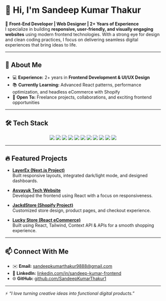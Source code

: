 # 👋 Hi, I'm Sandeep Kumar Thakur  

🚀 **Front-End Developer | Web Designer | 2+ Years of Experience**  
I specialize in building **responsive, user-friendly, and visually engaging websites** using modern frontend technologies. With a strong eye for design and clean coding practices, I focus on delivering seamless digital experiences that bring ideas to life.  

---

## 🌟 About Me  
- 💻 **Experience:** 2+ years in **Frontend Development & UI/UX Design**  
- 📚 **Currently Learning:** Advanced React patterns, performance optimization, and headless eCommerce with Shopify  
- 🤝 **Open To:** Freelance projects, collaborations, and exciting frontend opportunities  

---

## 🛠️ Tech Stack  

<p align="center">
  <img src="https://img.shields.io/badge/HTML5-E34F26?style=flat&logo=html5&logoColor=white" />
  <img src="https://img.shields.io/badge/CSS3-1572B6?style=flat&logo=css3&logoColor=white" />
  <img src="https://img.shields.io/badge/JavaScript-F7DF1E?style=flat&logo=javascript&logoColor=black" />
  <img src="https://img.shields.io/badge/React-20232A?style=flat&logo=react&logoColor=61DAFB" />
  <img src="https://img.shields.io/badge/Next.js-000000?style=flat&logo=nextdotjs&logoColor=white" />
  <img src="https://img.shields.io/badge/Tailwind_CSS-38B2AC?style=flat&logo=tailwind-css&logoColor=white" />
  <img src="https://img.shields.io/badge/Bootstrap-563D7C?style=flat&logo=bootstrap&logoColor=white" />
  <img src="https://img.shields.io/badge/Redux-764ABC?style=flat&logo=redux&logoColor=white" />
  <img src="https://img.shields.io/badge/GitHub-181717?style=flat&logo=github&logoColor=white" />
  <img src="https://img.shields.io/badge/Shopify-7AB55C?style=flat&logo=shopify&logoColor=white" />
  <img src="https://img.shields.io/badge/WordPress-21759B?style=flat&logo=wordpress&logoColor=white" />
</p>  

---

## 🔥 Featured Projects  

- **[LayerEx (Next.js Project)](https://layerex.com/)**  
  Built responsive layouts, integrated dark/light mode, and designed dashboards.  

- **[Asvayuk Tech Website](https://asvayuktech.com/)**  
  Developed the frontend using React with a focus on responsiveness.  

- **[JackdStore (Shopify Project)](https://jackdstore.com/)**  
  Customized store design, product pages, and checkout experience.  

- **[Lucky Store (React eCommerce)](https://bespoke-capybara-4fe617.netlify.app/)**  
  Built using React, Tailwind, Context API & APIs for a smooth shopping experience.  

---

## 📫 Connect With Me  
- ✉️ **Email:** [sandeepkumarthakur9888@gmail.com](mailto:sandeepkumarthakur9888@gmail.com)  
- 💼 **LinkedIn:** [linkedin.com/in/sandeep-kumar-frontend](https://www.linkedin.com/in/sandeep-kumar-frontend)  
- 🌐 **GitHub:** [github.com/SandeepKumarThakur1](https://github.com/SandeepKumarThakur1)  

---

⚡ *“I love turning creative ideas into functional digital products.”*  

